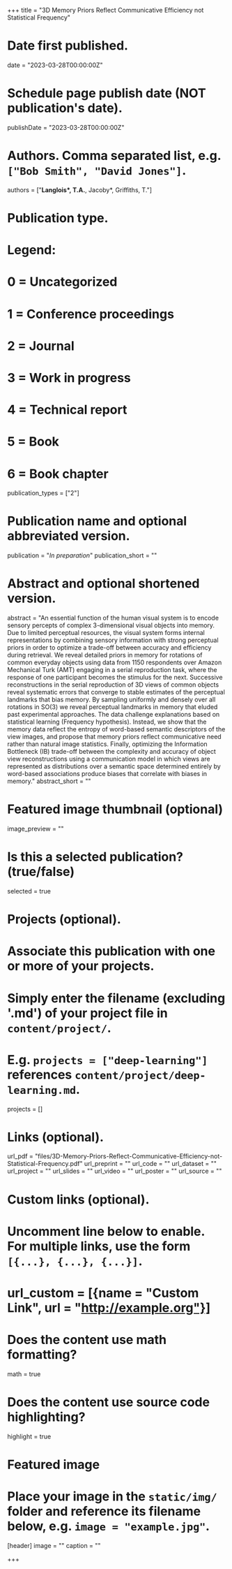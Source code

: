 +++
title = "3D Memory Priors Reflect Communicative Efficiency not Statistical Frequency"

# Date first published.
date = "2023-03-28T00:00:00Z"

# Schedule page publish date (NOT publication's date).
publishDate = "2023-03-28T00:00:00Z"

# Authors. Comma separated list, e.g. `["Bob Smith", "David Jones"]`.
authors = ["__Langlois&ast;, T.A.__, Jacoby&ast;, Griffiths, T."]

# Publication type.
# Legend:
# 0 = Uncategorized
# 1 = Conference proceedings
# 2 = Journal
# 3 = Work in progress
# 4 = Technical report
# 5 = Book
# 6 = Book chapter
publication_types = ["2"]

# Publication name and optional abbreviated version.
publication = "*In preparation*"
publication_short = ""

# Abstract and optional shortened version.
abstract = "An essential function of the human visual system is to encode sensory percepts of complex 3-dimensional visual objects into memory. Due to limited perceptual resources, the visual system forms internal representations by combining sensory information with strong perceptual priors in order to optimize a trade-off between accuracy and efficiency during retrieval. We reveal detailed priors in memory for rotations of common everyday objects using data from 1150 respondents over Amazon Mechanical Turk (AMT) engaging in a serial reproduction task, where the response of one participant becomes the stimulus for the next. Successive reconstructions in the serial reproduction of 3D views of common objects reveal systematic errors that converge to stable estimates of the perceptual landmarks that bias memory. By sampling uniformly and densely over all rotations in SO(3) we reveal perceptual landmarks in memory that eluded past experimental approaches. The data challenge explanations based on statistical learning (Frequency hypothesis). Instead, we show that the memory data reflect the entropy of word-based semantic descriptors of the view images, and propose that memory priors reflect communicative need rather than natural image statistics. Finally, optimizing the Information Bottleneck (IB) trade-off between the complexity and accuracy of object view reconstructions using a communication model in which views are represented as distributions over a semantic space determined entirely by word-based associations produce biases that correlate with biases in memory."
abstract_short = ""

# Featured image thumbnail (optional)
image_preview = ""

# Is this a selected publication? (true/false)
selected = true

# Projects (optional).
#   Associate this publication with one or more of your projects.
#   Simply enter the filename (excluding '.md') of your project file in `content/project/`.
#   E.g. `projects = ["deep-learning"]` references `content/project/deep-learning.md`.
projects = []

# Links (optional).
url_pdf = "files/3D-Memory-Priors-Reflect-Communicative-Efficiency-not-Statistical-Frequency.pdf"
url_preprint = ""
url_code = ""
url_dataset = ""
url_project = ""
url_slides = ""
url_video = ""
url_poster = ""
url_source = ""

# Custom links (optional).
#   Uncomment line below to enable. For multiple links, use the form `[{...}, {...}, {...}]`.
# url_custom = [{name = "Custom Link", url = "http://example.org"}]

# Does the content use math formatting?
math = true

# Does the content use source code highlighting?
highlight = true

# Featured image
# Place your image in the `static/img/` folder and reference its filename below, e.g. `image = "example.jpg"`.
[header]
image = ""
caption = ""

+++
